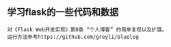 ## 学习flask的一些代码和数据
    对《Flask Web开发实现》第8章 “个人博客” 的简单复现以及扩展。
    运行方法参考https://github.com/greyli/bluelog

